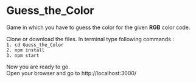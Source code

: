 # Guess_the_Color
Game in which you have to guess the color for the given **RGB** color code.

Clone or download the files.
In terminal type following commands :<br>
`1. cd Guess_the_Color`<br>
`2. npm install`<br>
`3. npm start`<br>

Now you are ready to go.<br>
Open your browser and go to http://localhost:3000/
